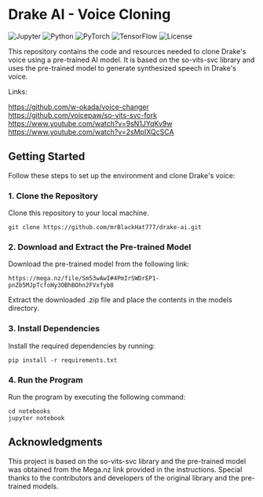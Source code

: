 # Drake AI - Voice Cloning
![Jupyter](https://img.shields.io/badge/Jupyter-Notebook-orange?style=for-the-badge&logo=jupyter)
![Python](https://img.shields.io/badge/Python-3.8-blue?style=for-the-badge&logo=python)
![PyTorch](https://img.shields.io/badge/PyTorch-1.8.1-red?style=for-the-badge&logo=pytorch)
![TensorFlow](https://img.shields.io/badge/TensorFlow-2.4.1-orange?style=for-the-badge&logo=tensorflow)
![License](https://img.shields.io/badge/License-MIT-green?style=for-the-badge)


This repository contains the code and resources needed to clone Drake's voice using a pre-trained AI model.
It is based on the so-vits-svc library and uses the pre-trained model to generate synthesized speech in Drake's voice.

Links:

https://github.com/w-okada/voice-changer
https://github.com/voicepaw/so-vits-svc-fork
https://www.youtube.com/watch?v=9sN1JYqKv9w
https://www.youtube.com/watch?v=2sMpIXQcSCA

## Getting Started
Follow these steps to set up the environment and clone Drake's voice:

### 1. Clone the Repository
Clone this repository to your local machine.

```
git clone https://github.com/mrBlackHat777/drake-ai.git
```
### 2. Download and Extract the Pre-trained Model
Download the pre-trained model from the following link:

```
https://mega.nz/file/Sm53wAwI#4PmIrSWDrEP1-pnZb5MJpTcfoHy3OBhBOhn2FVxfyb8
```
Extract the downloaded .zip file and place the contents in the models directory.

### 3. Install Dependencies
Install the required dependencies by running:

```
pip install -r requirements.txt
```

### 4. Run the Program
Run the program by executing the following command:

```
cd notebooks
jupyter notebook
```

## Acknowledgments
This project is based on the so-vits-svc library and the pre-trained model was obtained from the Mega.nz link provided in the instructions. Special thanks to the contributors and developers of the original library and the pre-trained models.
